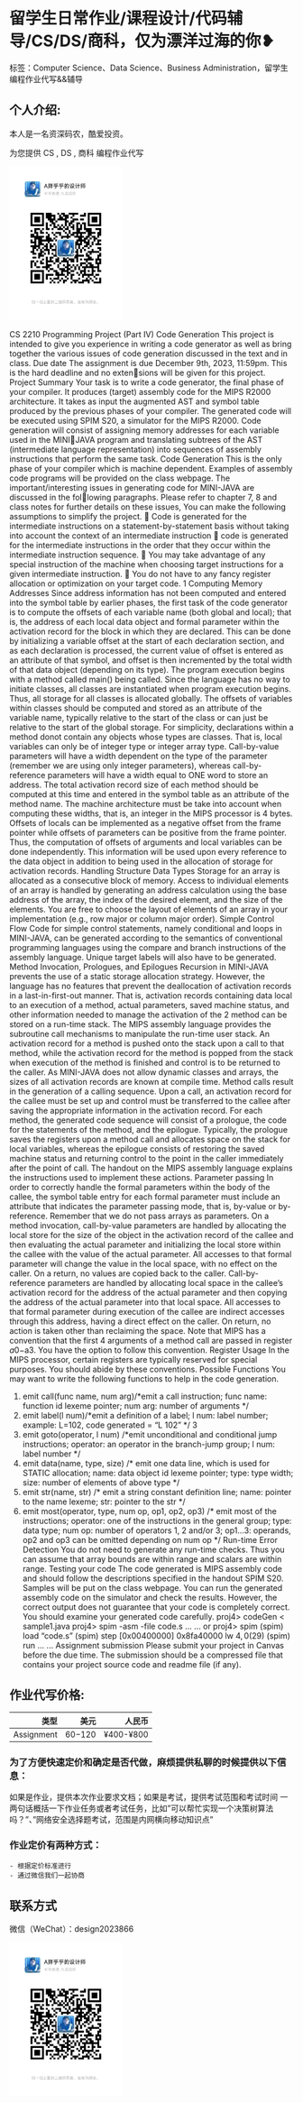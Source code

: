 # 留学生日常作业/课程设计/代码辅导/CS/DS/商科，仅为漂洋过海的你❥
标签：Computer Science、Data Science、Business Administration，留学生编程作业代写&&辅导

## 个人介绍:
本人是一名资深码农，酷爱投资。

为您提供 CS , DS , 商科 编程作业代写

<img src="design2023866.jpg"  width="200" />

CS 2210 Programming Project (Part IV)
Code Generation
This project is intended to give you experience in writing a code generator as well as bring together
the various issues of code generation discussed in the text and in class.
Due date
The assignment is due December 9th, 2023, 11:59pm. This is the hard deadline and no extensions will be given for this project.
Project Summary
Your task is to write a code generator, the final phase of your compiler. It produces (target)
assembly code for the MIPS R2000 architecture. It takes as input the augmented AST and symbol
table produced by the previous phases of your compiler. The generated code will be executed using
SPIM S20, a simulator for the MIPS R2000.
Code generation will consist of assigning memory addresses for each variable used in the MINIJAVA program and translating subtrees of the AST (intermediate language representation) into
sequences of assembly instructions that perform the same task.
Code Generation
This is the only phase of your compiler which is machine dependent. Examples of assembly code
programs will be provided on the class webpage.
The important/interesting issues in generating code for MINI-JAVA are discussed in the following paragraphs. Please refer to chapter 7, 8 and class notes for further details on these issues,
You can make the following assumptions to simplify the project.
 Code is generated for the intermediate instructions on a statement-by-statement basis without
taking into account the context of an intermediate instruction
 code is generated for the intermediate instructions in the order that they occur within the
intermediate instruction sequence.
 You may take advantage of any special instruction of the machine when choosing target
instructions for a given intermediate instruction.
 You do not have to any fancy register allocation or optimization on your target code.
1
Computing Memory Addresses
Since address information has not been computed and entered into the symbol table by earlier
phases, the first task of the code generator is to compute the offsets of each variable name (both
global and local); that is, the address of each local data object and formal parameter within the
activation record for the block in which they are declared. This can be done by initializing a
variable offset at the start of each declaration section, and as each declaration is processed, the
current value of offset is entered as an attribute of that symbol, and offset is then incremented
by the total width of that data object (depending on its type).
The program execution begins with a method called main() being called. Since the language
has no way to initiate classes, all classes are instantiated when program execution begins. Thus,
all storage for all classes is allocated globally. The offsets of variables within classes should be
computed and stored as an attribute of the variable name, typically relative to the start of the class
or can just be relative to the start of the global storage.
For simplicity, declarations within a method donot contain any objects whose types are classes.
That is, local variables can only be of integer type or integer array type.
Call-by-value parameters will have a width dependent on the type of the parameter (remember
we are using only integer parameters), whereas call-by-reference parameters will have a width
equal to ONE word to store an address. The total activation record size of each method should be
computed at this time and entered in the symbol table as an attribute of the method name.
The machine architecture must be take into account when computing these widths, that is,
an integer in the MIPS processor is 4 bytes. Offsets of locals can be implemented as a negative
offset from the frame pointer while offsets of parameters can be positive from the frame pointer.
Thus, the computation of offsets of arguments and local variables can be done independently. This
information will be used upon every reference to the data object in addition to being used in the
allocation of storage for activation records.
Handling Structure Data Types
Storage for an array is allocated as a consecutive block of memory. Access to individual elements
of an array is handled by generating an address calculation using the base address of the array,
the index of the desired element, and the size of the elements. You are free to choose the layout of
elements of an array in your implementation (e.g., row major or column major order).
Simple Control Flow
Code for simple control statements, namely conditional and loops in MINI-JAVA, can be generated
according to the semantics of conventional programming languages using the compare and branch
instructions of the assembly language. Unique target labels will also have to be generated.
Method Invocation, Prologues, and Epilogues
Recursion in MINI-JAVA prevents the use of a static storage allocation strategy. However, the
language has no features that prevent the deallocation of activation records in a last-in-first-out
manner. That is, activation records containing data local to an execution of a method, actual
parameters, saved machine status, and other information needed to manage the activation of the
2
method can be stored on a run-time stack. The MIPS assembly language provides the subroutine
call mechanisms to manipulate the run-time user stack.
An activation record for a method is pushed onto the stack upon a call to that method, while
the activation record for the method is popped from the stack when execution of the method is
finished and control is to be returned to the caller. As MINI-JAVA does not allow dynamic classes
and arrays, the sizes of all activation records are known at compile time.
Method calls result in the generation of a calling sequence. Upon a call, an activation record for
the callee must be set up and control must be transferred to the callee after saving the appropriate
information in the activation record. For each method, the generated code sequence will consist of
a prologue, the code for the statements of the method, and the epilogue. Typically, the prologue
saves the registers upon a method call and allocates space on the stack for local variables, whereas
the epilogue consists of restoring the saved machine status and returning control to the point in the
caller immediately after the point of call. The handout on the MIPS assembly language explains
the instructions used to implement these actions.
Parameter passing
In order to correctly handle the formal parameters within the body of the callee, the symbol table
entry for each formal parameter must include an attribute that indicates the parameter passing
mode, that is, by-value or by-reference. Remember that we do not pass arrays as parameters. On
a method invocation, call-by-value parameters are handled by allocating the local store for the size
of the object in the activation record of the callee and then evaluating the actual parameter and
initializing the local store within the callee with the value of the actual parameter. All accesses to
that formal parameter will change the value in the local space, with no effect on the caller. On a
return, no values are copied back to the caller.
Call-by-reference parameters are handled by allocating local space in the callee’s activation
record for the address of the actual parameter and then copying the address of the actual parameter
into that local space. All accesses to that formal parameter during execution of the callee are indirect
accesses through this address, having a direct effect on the caller. On return, no action is taken
other than reclaiming the space.
Note that MIPS has a convention that the first 4 arguments of a method call are passed in
register $a0-$a3. You have the option to follow this convention.
Register Usage
In the MIPS processor, certain registers are typically reserved for special purposes. You should
abide by these conventions.
Possible Functions
You may want to write the following functions to help in the code generation.
1. emit call(func name, num arg)/*emit a call instruction; func name: function id lexeme pointer;
num arg: number of arguments */
2. emit label(l num)/*emit a definition of a label; l num: label number; example: L=102, code
generated = “L 102” */
3
3. emit goto(operator, l num) /*emit unconditional and conditional jump instructions; operator:
an operator in the branch-jump group; l num: label number */
4. emit data(name, type, size) /* emit one data line, which is used for STATIC allocation;
name: data object id lexeme pointer; type: type width; size: number of elements of above type
*/
5. emit str(name, str) /* emit a string constant definition line; name: pointer to the name
lexeme; str: pointer to the str */
6. emit most(operator, type, num op, op1, op2, op3) /* emit most of the instructions; operator:
one of the instructions in the general group; type: data type; num op: number of operators 1,
2 and/or 3; op1...3: operands, op2 and op3 can be omitted depending on num op */
Run-time Error Detection
You do not need to generate any run-time checks. Thus you can assume that array bounds are
within range and scalars are within range.
Testing your code
The code generated is MIPS assembly code and should follow the descriptions specified in the
handout SPIM S20. Samples will be put on the class webpage.
You can run the generated assembly code on the simulator and check the results. However, the
correct output does not guarantee that your code is completely correct. You should examine your
generated code carefully.
proj4> codeGen < sample1.java
proj4> spim -asm -file code.s
... ...
or
proj4> spim
(spim) load “code.s”
(spim) step
[0x00400000] 0x8fa40000 lw $4,0($29)
(spim) run
... ...
Assignment submission
Please submit your project in Canvas before the due time. The submission should be a compressed
file that contains your project source code and readme file (if any).
## 作业代写价格:

|类型|美元|人民币|
|-----:|-----:|-----:|
|Assignment|$60-$120|¥400-¥800|

### 为了方便快速定价和确定是否代做，麻烦提供私聊的时候提供以下信息：
如果是作业，提供本次作业要求文档；如果是考试，提供考试范围和考试时间
一两句话概括一下作业任务或者考试任务，比如”可以帮忙实现一个决策树算法吗？”、”网络安全选择题考试，范围是内网横向移动知识点”
### 作业定价有两种方式：
    - 根据定价标准进行
    - 通过微信我们一起协商
## 联系方式

微信（WeChat）：design2023866

<img src="design2023866.jpg"  width="200" />
